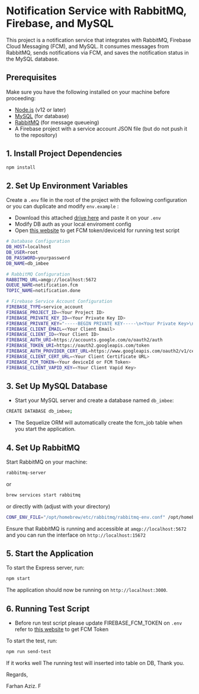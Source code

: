# Notification Service with RabbitMQ, Firebase, and MySQL

This project is a notification service that integrates with RabbitMQ, Firebase Cloud Messaging (FCM), and MySQL. It consumes messages from RabbitMQ, sends notifications via FCM, and saves the notification status in the MySQL database.

## **Prerequisites**

Make sure you have the following installed on your machine before proceeding:

- [Node.js](https://nodejs.org/en/download/) (v12 or later)
- [MySQL](https://www.mysql.com/downloads/) (for database)
- [RabbitMQ](https://www.rabbitmq.com/download.html) (for message queueing)
- A Firebase project with a service account JSON file (but do not push it to the repository)

## 1. Install Project Dependencies

```bash
npm install
```

## 2. Set Up Environment Variables

Create a `.env` file in the root of the project with the following configuration or you can duplicate and modify `env.example` :

- Download this attached [drive here](https://drive.google.com/drive/folders/19jvnYxLLYssO-RzIUetLB13H7O0cz2Be?usp=sharing)
  and paste it on your `.env`
- Modify DB auth as your local enviroment config
- Open [this website](https://fcm-generator.netlify.app/) to get FCM token/deviceId for running test script

```bash
# Database Configuration
DB_HOST=localhost
DB_USER=root
DB_PASSWORD=yourpassword
DB_NAME=db_imbee

# RabbitMQ Configuration
RABBITMQ_URL=amqp://localhost:5672
QUEUE_NAME=notification.fcm
TOPIC_NAME=notification.done

# Firebase Service Account Configuration
FIREBASE_TYPE=service_account
FIREBASE_PROJECT_ID=<Your Project ID>
FIREBASE_PRIVATE_KEY_ID=<Your Private Key ID>
FIREBASE_PRIVATE_KEY="-----BEGIN PRIVATE KEY-----\n<Your Private Key>\n-----END PRIVATE KEY-----\n"
FIREBASE_CLIENT_EMAIL=<Your Client Email>
FIREBASE_CLIENT_ID=<Your Client ID>
FIREBASE_AUTH_URI=https://accounts.google.com/o/oauth2/auth
FIREBASE_TOKEN_URI=https://oauth2.googleapis.com/token
FIREBASE_AUTH_PROVIDER_CERT_URL=https://www.googleapis.com/oauth2/v1/certs
FIREBASE_CLIENT_CERT_URL=<Your Client Certificate URL>
FIREBASE_FCM_TOKEN=<Your deviceId or FCM Token>
FIREBASE_CLIENT_VAPID_KEY=<Your Client Vapid Key>

```

## 3. Set Up MySQL Database

- Start your MySQL server and create a database named `db_imbee`:

```bash
CREATE DATABASE db_imbee;
```

- The Sequelize ORM will automatically create the fcm_job table when you start the application.

## 4. Set Up RabbitMQ

Start RabbitMQ on your machine:

```bash
rabbitmq-server
```

or

```bash
brew services start rabbitmq
```

or directly with (adjust with your directory)

```bash
CONF_ENV_FILE="/opt/homebrew/etc/rabbitmq/rabbitmq-env.conf" /opt/homebrew/opt/rabbitmq/sbin/rabbitmq-server
```

Ensure that RabbitMQ is running and accessible at `amqp://localhost:5672` and you can run the interface on `http://localhost:15672`

## 5. Start the Application

To start the Express server, run:

```bash
npm start
```

The application should now be running on `http://localhost:3000`.

## 6. Running Test Script

- Before run test script please update FIREBASE_FCM_TOKEN on `.env` refer to [this website](https://fcm-generator.netlify.app/) to get FCM Token

To start the test, run:

```bash
npm run send-test
```

If it works well The running test will inserted into table on DB, Thank you.

Regards,

Farhan Aziz. F
